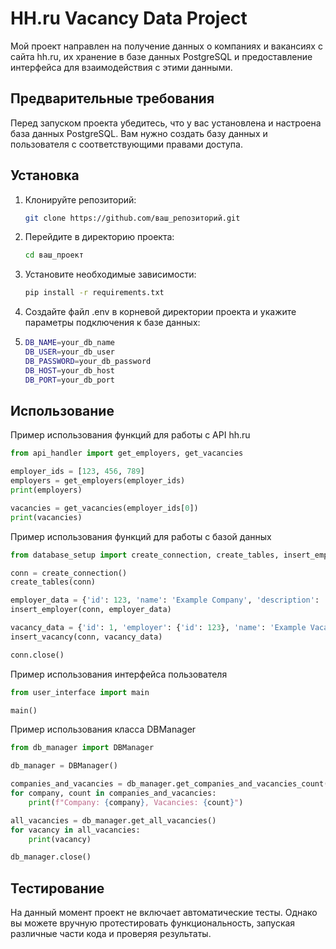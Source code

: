 # HH.ru Vacancy Data Project

Мой проект направлен на получение данных о компаниях и вакансиях с сайта hh.ru, их хранение в базе данных PostgreSQL и предоставление интерфейса для взаимодействия с этими данными.

## Предварительные требования

Перед запуском проекта убедитесь, что у вас установлена и настроена база данных PostgreSQL. Вам нужно создать базу данных и пользователя с соответствующими правами доступа.

## Установка

1. Клонируйте репозиторий:

   ```bash
   git clone https://github.com/ваш_репозиторий.git

2. Перейдите в директорию проекта:

   ```bash
   cd ваш_проект

3. Установите необходимые зависимости:

   ```bash
   pip install -r requirements.txt

4. Создайте файл .env в корневой директории проекта и укажите параметры подключения к базе данных:
   
5. ```bash
   DB_NAME=your_db_name
   DB_USER=your_db_user
   DB_PASSWORD=your_db_password
   DB_HOST=your_db_host
   DB_PORT=your_db_port
   
## Использование

Пример использования функций для работы с API hh.ru

```python
from api_handler import get_employers, get_vacancies

employer_ids = [123, 456, 789]
employers = get_employers(employer_ids)
print(employers)

vacancies = get_vacancies(employer_ids[0])
print(vacancies)
```

Пример использования функций для работы с базой данных

```python
from database_setup import create_connection, create_tables, insert_employer, insert_vacancy

conn = create_connection()
create_tables(conn)

employer_data = {'id': 123, 'name': 'Example Company', 'description': 'Example Description', 'alternate_url': 'http://example.com'}
insert_employer(conn, employer_data)

vacancy_data = {'id': 1, 'employer': {'id': 123}, 'name': 'Example Vacancy', 'description': 'Example Vacancy Description', 'salary': {'from': 100000}, 'alternate_url': 'http://example.com/vacancy'}
insert_vacancy(conn, vacancy_data)

conn.close()
```

Пример использования интерфейса пользователя

```python
from user_interface import main

main()
```

Пример использования класса DBManager

```python
from db_manager import DBManager

db_manager = DBManager()

companies_and_vacancies = db_manager.get_companies_and_vacancies_count()
for company, count in companies_and_vacancies:
    print(f"Company: {company}, Vacancies: {count}")

all_vacancies = db_manager.get_all_vacancies()
for vacancy in all_vacancies:
    print(vacancy)

db_manager.close()
```

## Тестирование

На данный момент проект не включает автоматические тесты. Однако вы можете вручную протестировать функциональность, запуская различные части кода и проверяя результаты.
